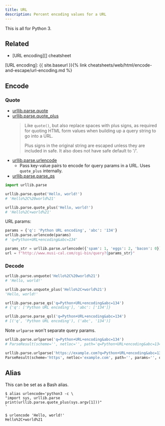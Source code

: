 ```yaml
---
title: URL
description: Percent encoding values for a URL
---
```


This is all for Python 3.


## Related

- [URL encoding][] cheatsheet

[URL encoding]: {{ site.baseurl }}{% link cheatsheets/web/html/encode-and-escape/url-encoding.md %}


## Encode

### Quote

- [urllib.parse.quote](https://docs.python.org/3/library/urllib.parse.html#urllib.parse.quote)
- [urllib.parse.quote_plus](https://docs.python.org/3/library/urllib.parse.html#urllib.parse.quote_plus)
    > Like `quote()`, but also replace spaces with plus signs, as required for quoting HTML form values when building up a query string to go into a URL. 
    > 
    > Plus signs in the original string are escaped unless they are included in safe. It also does not have safe default to '/'.
- [urllib.parse.urlencode](https://docs.python.org/3/library/urllib.parse.html#urllib.parse.urlencode)
    - Pass key-value pairs to encode for query params in a URL. Uses `quote_plus` internally.
- [urllib.parse.parse_qs](https://docs.python.org/3/library/urllib.parse.html#urllib.parse.parse_qs)

```python
import urllib.parse
```

```python
urllib.parse.quote('Hello, world!')
# 'Hello%2C%20world%21'

urllib.parse.quote_plus('Hello, world!')
# 'Hello%2C+world%21'
```

URL params:

```python
params = {'q': 'Python URL encoding', 'abc': '134'}
urllib.parse.urlencode(params)
# 'q=Python+URL+encoding&abc=134'
```

```python
params_str = urllib.parse.urlencode({'spam': 1, 'eggs': 2, 'bacon': 0})
url = f"http://www.musi-cal.com/cgi-bin/query?{params_str}" 
```

### Decode

```python
urllib.parse.unquote('Hello%2C%20world%21')
# 'Hello, world!'
```

```python
urllib.parse.unquote_plus('Hello%2C+world%21')
'Hello, world!'
```

```python
urllib.parse.parse_qs('q=Python+URL+encoding&abc=134')
# {'q': ['Python URL encoding'], 'abc': ['134']}

urllib.parse.parse_qsl('q=Python+URL+encoding&abc=134')
# [('q', 'Python URL encoding'), ('abc', '134')]
```

Note `urlparse` won't separate query params.

```python
urllib.parse.urlparse('q=Python+URL+encoding&abc=134')
# ParseResult(scheme='', netloc='', path='q=Python+URL+encoding&abc=134', params='', query='', fragment='')

urllib.parse.urlparse('https://example.com?q=Python+URL+encoding&abc=134')
ParseResult(scheme='https', netloc='example.com', path='', params='', query='q=Python+URL+encoding&abc=134', fragment='')
```


## Alias

This can be set as a Bash alias.

```console
$ alias urlencode='python3 -c \
"import sys, urllib.parse
print(urllib.parse.quote_plus(sys.argv[1]))"
'

$ urlencode 'Hello, world!'
Hello%2C+world%21
```
